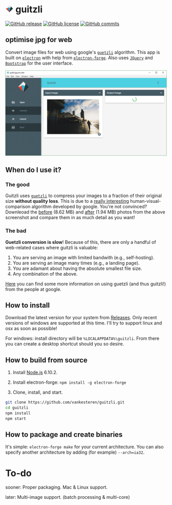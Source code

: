 # <span> <img src="https://raw.githubusercontent.com/vankesteren/guitzli/master/build/icon.png" width="5%"> </span> guitzli
[![GitHub release](https://img.shields.io/github/release/vankesteren/guitzli.svg)](https://github.com/vankesteren/guitzli/releases)
[![GitHub license](https://img.shields.io/badge/license-MIT-blue.svg)](https://raw.githubusercontent.com/vankesteren/blog/master/LICENSE)
[![GitHub commits](https://img.shields.io/github/commits-since/vankesteren/guitzli/v0.1.0.svg)](https://github.com/vankesteren/guitzli/commits/master)


## optimise jpg for web
Convert image files for web using google's [`guetzli`](https://github.com/google/guetzli) algorithm. This app is built on [`electron`](https://electron.atom.io/) with help from [`electron-forge`](https://beta.electronforge.io/). Also uses [`JQuery`](https://jquery.com/) and [`Bootstrap`](http://getbootstrap.com/) for the user interface.

![screenshot](https://raw.githubusercontent.com/vankesteren/guitzli/master/screenshot.png)

## When do I use it?
### The good
Guitzli uses [`guetzli`](https://github.com/google/guetzli) to compress your images to a fraction of their original size __without quality loss__. This is due to a [really interesting](https://arxiv.org/abs/1703.04421) human-visual-comparison algorithm developed by google. You're not convinced? Downleoad the [before](https://raw.githubusercontent.com/vankesteren/guitzli/master/before.jpg) (8.62 MB) and [after](https://raw.githubusercontent.com/vankesteren/guitzli/master/after.jpg) (1.94 MB) photos from the above screenshot and compare them in as much detail as you want!

### The bad
__Guetzli conversion is slow__! Because of this, there are only a handful of web-related cases where guitzli is valuable:
1. You are serving an image with limited bandwith (e.g., self-hosting).
2. You are serving an image many times (e.g., a landing page).
3. You are adamant about having the absolute smallest file size.
4. Any combination of the above.

[Here](https://github.com/google/guetzli#using) you can find some more information on using guetzli (and thus guitzli!) from the people at google.

## How to install
Download the latest version for your system from [Releases](https://github.com/vankesteren/guitzli/releases). Only recent versions of windows are supported at this time. I'll try to support linux and osx as soon as possible!

For windows: install directory will be `%LOCALAPPDATA%\guitzli`. From there you can create a desktop shortcut should you so desire.


## How to build from source

1. Install [Node.js](https://nodejs.org/en/download/) 6.10.2.
2. Install electron-forge: `npm install -g electron-forge`

3. Clone, install, and start.
```bash
git clone https://github.com/vankesteren/guitzli.git
cd guitzli
npm install
npm start
```


## How to package and create binaries

It's simple: `electron-forge make` for your current architecture.
You can also specify another architecture by adding (for example) `--arch=ia32`.


# To-do

sooner: Proper packaging. Mac & Linux support.

later: Multi-image support. (batch processing & multi-core)
